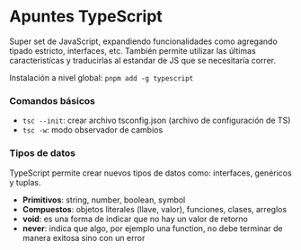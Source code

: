 # Apuntes TypeScript

Super set de JavaScript, expandiendo funcionalidades como agregando tipado estricto, interfaces, etc. También permite utilizar las últimas caracteristícas y traducirlas al estandar de JS que se necesitaría correr.

Instalación a nivel global: `pnpm add -g typescript`

### Comandos básicos

- `tsc --init`: crear archivo tsconfig.json (archivo de configuración de TS)
- `tsc -w`: modo observador de cambios

### Tipos de datos

TypeScript permite crear nuevos tipos de datos como: interfaces, genéricos y tuplas.

- **Primitivos**: string, number, boolean, symbol
- **Compuestos**: objetos literales (llave, valor), funciones, clases, arreglos
- **void**: es una forma de indicar que no hay un valor de retorno
- **never**: indica que algo, por ejemplo una function, no debe terminar de manera exitosa sino con un error
